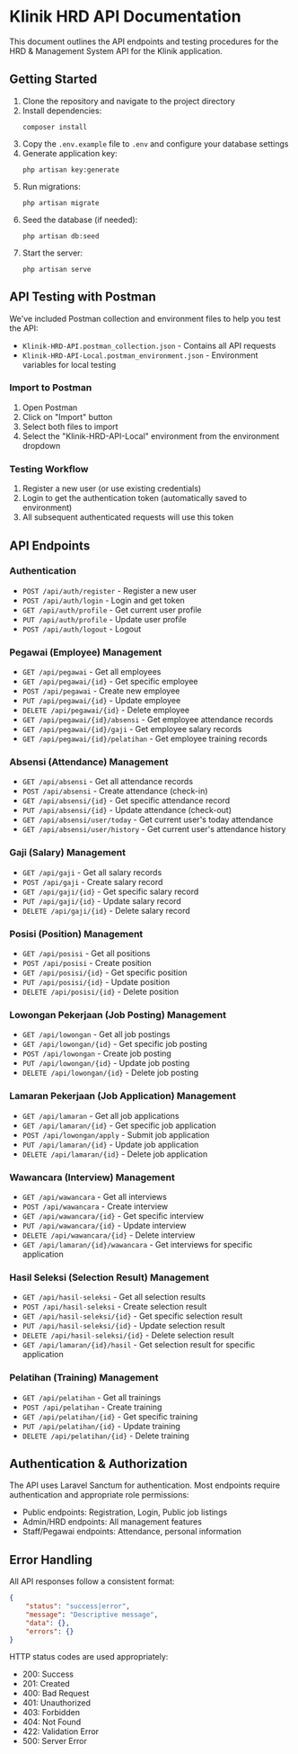 # Klinik HRD API Documentation

This document outlines the API endpoints and testing procedures for the HRD & Management System API for the Klinik application.

## Getting Started

1. Clone the repository and navigate to the project directory
2. Install dependencies:
   ```
   composer install
   ```
3. Copy the `.env.example` file to `.env` and configure your database settings
4. Generate application key:
   ```
   php artisan key:generate
   ```
5. Run migrations:
   ```
   php artisan migrate
   ```
6. Seed the database (if needed):
   ```
   php artisan db:seed
   ```
7. Start the server:
   ```
   php artisan serve
   ```

## API Testing with Postman

We've included Postman collection and environment files to help you test the API:

- `Klinik-HRD-API.postman_collection.json` - Contains all API requests
- `Klinik-HRD-API-Local.postman_environment.json` - Environment variables for local testing

### Import to Postman

1. Open Postman
2. Click on "Import" button
3. Select both files to import
4. Select the "Klinik-HRD-API-Local" environment from the environment dropdown

### Testing Workflow

1. Register a new user (or use existing credentials)
2. Login to get the authentication token (automatically saved to environment)
3. All subsequent authenticated requests will use this token

## API Endpoints

### Authentication

- `POST /api/auth/register` - Register a new user
- `POST /api/auth/login` - Login and get token
- `GET /api/auth/profile` - Get current user profile
- `PUT /api/auth/profile` - Update user profile
- `POST /api/auth/logout` - Logout

### Pegawai (Employee) Management

- `GET /api/pegawai` - Get all employees
- `GET /api/pegawai/{id}` - Get specific employee
- `POST /api/pegawai` - Create new employee
- `PUT /api/pegawai/{id}` - Update employee
- `DELETE /api/pegawai/{id}` - Delete employee
- `GET /api/pegawai/{id}/absensi` - Get employee attendance records
- `GET /api/pegawai/{id}/gaji` - Get employee salary records
- `GET /api/pegawai/{id}/pelatihan` - Get employee training records

### Absensi (Attendance) Management

- `GET /api/absensi` - Get all attendance records
- `POST /api/absensi` - Create attendance (check-in)
- `GET /api/absensi/{id}` - Get specific attendance record
- `PUT /api/absensi/{id}` - Update attendance (check-out)
- `GET /api/absensi/user/today` - Get current user's today attendance
- `GET /api/absensi/user/history` - Get current user's attendance history

### Gaji (Salary) Management

- `GET /api/gaji` - Get all salary records
- `POST /api/gaji` - Create salary record
- `GET /api/gaji/{id}` - Get specific salary record
- `PUT /api/gaji/{id}` - Update salary record
- `DELETE /api/gaji/{id}` - Delete salary record

### Posisi (Position) Management

- `GET /api/posisi` - Get all positions
- `POST /api/posisi` - Create position
- `GET /api/posisi/{id}` - Get specific position
- `PUT /api/posisi/{id}` - Update position
- `DELETE /api/posisi/{id}` - Delete position

### Lowongan Pekerjaan (Job Posting) Management

- `GET /api/lowongan` - Get all job postings
- `GET /api/lowongan/{id}` - Get specific job posting
- `POST /api/lowongan` - Create job posting
- `PUT /api/lowongan/{id}` - Update job posting
- `DELETE /api/lowongan/{id}` - Delete job posting

### Lamaran Pekerjaan (Job Application) Management

- `GET /api/lamaran` - Get all job applications
- `GET /api/lamaran/{id}` - Get specific job application
- `POST /api/lowongan/apply` - Submit job application
- `PUT /api/lamaran/{id}` - Update job application
- `DELETE /api/lamaran/{id}` - Delete job application

### Wawancara (Interview) Management

- `GET /api/wawancara` - Get all interviews
- `POST /api/wawancara` - Create interview
- `GET /api/wawancara/{id}` - Get specific interview
- `PUT /api/wawancara/{id}` - Update interview
- `DELETE /api/wawancara/{id}` - Delete interview
- `GET /api/lamaran/{id}/wawancara` - Get interviews for specific application

### Hasil Seleksi (Selection Result) Management

- `GET /api/hasil-seleksi` - Get all selection results
- `POST /api/hasil-seleksi` - Create selection result
- `GET /api/hasil-seleksi/{id}` - Get specific selection result
- `PUT /api/hasil-seleksi/{id}` - Update selection result
- `DELETE /api/hasil-seleksi/{id}` - Delete selection result
- `GET /api/lamaran/{id}/hasil` - Get selection result for specific application

### Pelatihan (Training) Management

- `GET /api/pelatihan` - Get all trainings
- `POST /api/pelatihan` - Create training
- `GET /api/pelatihan/{id}` - Get specific training
- `PUT /api/pelatihan/{id}` - Update training
- `DELETE /api/pelatihan/{id}` - Delete training

## Authentication & Authorization

The API uses Laravel Sanctum for authentication. Most endpoints require authentication and appropriate role permissions:

- Public endpoints: Registration, Login, Public job listings
- Admin/HRD endpoints: All management features
- Staff/Pegawai endpoints: Attendance, personal information

## Error Handling

All API responses follow a consistent format:

```json
{
    "status": "success|error",
    "message": "Descriptive message",
    "data": {},
    "errors": {}
}
```

HTTP status codes are used appropriately:
- 200: Success
- 201: Created
- 400: Bad Request
- 401: Unauthorized
- 403: Forbidden
- 404: Not Found
- 422: Validation Error
- 500: Server Error
